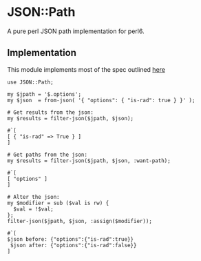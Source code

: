 # JSON::Path

A pure perl JSON path implementation for perl6.

## Implementation

This module implements most of the spec outlined [here](https://goessner.net/articles/JsonPath/)

```perl6
use JSON::Path;

my $jpath = '$.options';
my $json  = from-json( '{ "options": { "is-rad": true } }' );

# Get results from the json:
my $results = filter-json($jpath, $json);

#`[
[ { "is-rad" => True } ]
]

# Get paths from the json:
my $results = filter-json($jpath, $json, :want-path);

#`[
[ "options" ]
]

# Alter the json:
my $modifier = sub ($val is rw) {
  $val = !$val;
};
filter-json($jpath, $json, :assign($modifier));

#`[
$json before: {"options":{"is-rad":true}}
 $json after: {"options":{"is-rad":false}}
]
```
